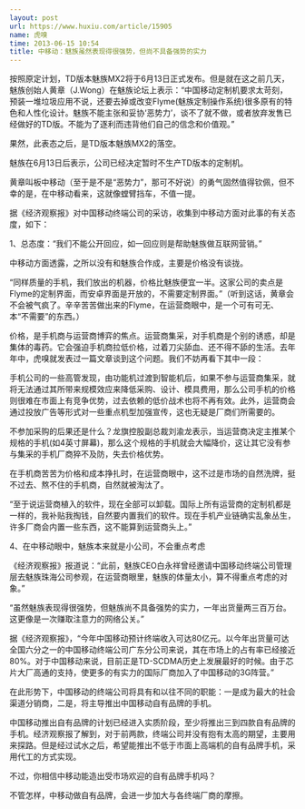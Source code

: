 ```yaml
---
layout: post
url: https://www.huxiu.com/article/15905
name: 虎嗅
time: 2013-06-15 10:54
title: 中移动：魅族虽然表现得很强势，但尚不具备强势的实力
---
```

按照原定计划，TD版本魅族MX2将于6月13日正式发布。但是就在这之前几天，魅族创始人黄章（J.Wong）在魅族论坛上表示：“中国移动定制机要求太苛刻，预装一堆垃圾应用不说，还要去掉或改变Flyme(魅族定制操作系统)很多原有的特色和人性化设计。魅族不能主张和妥协‘恶势力’，谈不了就不做，或者放弃发售已经做好的TD版。不能为了逐利而违背他们自己的信念和价值观。”

果然，此表态之后，是TD版本魅族MX2的落空。

魅族在6月13日后表示，公司已经决定暂时不生产TD版本的定制机。

黄章叫板中移动（至于是不是“恶势力”，那可不好说）的勇气固然值得钦佩，但不幸的是，在中移动看来，这就像螳臂挡车，不值一提。

据《经济观察报》对中国移动终端公司的采访，收集到中移动方面对此事的有关态度，如下：

1、总态度：“我们不能公开回应，如一回应则是帮助魅族做互联网营销。”

中移动方面透露，之所以没有和魅族合作成，主要是价格没有谈拢。

“同样质量的手机，我们放出的机器，价格比魅族便宜一半。这家公司的卖点是Flyme的定制界面，而安卓界面是开放的，不需要定制界面。”（听到这话，黄章会不会被气疯了。辛辛苦苦做出来的Flyme，在运营商眼中，是一个可有可无、本“不需要”的东西。）

价格，是手机商与运营商博弈的焦点。运营商集采，对手机商是个别的诱惑，却是集体的毒药。它会强迫手机商拉低价格，过着刀尖舔血、还不得不舔的生活。去年年中，虎嗅就发表过一篇文章谈到这个问题。我们不妨再看下其中一段：

手机公司的一些高管发现，由功能机过渡到智能机后，如果不参与运营商集采，就将无法通过其所带来规模效应来降低采购、设计、模具费用，那么公司手机的价格则很难在市面上有竞争优势，过去依赖的低价战术也将不再有效。此外，运营商会通过投放广告等形式对一些重点机型加强宣传，这也无疑是厂商们所需要的。

不参加采购的后果还是什么？龙旗控股副总裁刘渝龙表示，当运营商决定主推某个规格的手机(如4英寸屏幕)，那么这个规格的手机就会大幅降价，这让其它没有参与集采的手机厂商猝不及防，失去价格优势。

在手机商苦苦为价格和成本挣扎时，在运营商眼中，这不过是市场的自然洗牌，挺不过去、熬不住的手机商，自然就被淘汰了。

“至于说运营商植入的软件，现在全部可以卸载。国际上所有运营商的定制机都是一样的，我补贴我掏钱，自然要内置我们的软件。现在手机产业链确实乱象丛生，许多厂商会内置一些东西，这不能算到运营商头上。”

4、在中移动眼中，魅族本来就是小公司，不会重点考虑

《经济观察报》报道说：“此前，魅族CEO白永祥曾经邀请中国移动终端公司管理层去魅族珠海公司参观，在运营商眼里，魅族的体量太小，算不得重点考虑的对象。”

“虽然魅族表现得很强势，但魅族尚不具备强势的实力，一年出货量两三百万台。这更像是一次赚取注意力的网络公关。”

据《经济观察报》，“今年中国移动预计终端收入可达80亿元。以今年出货量可达全国六分之一的中国移动终端公司广东分公司来说，其在市场上的占有率已经接近80%。对于中国移动来说，目前正是TD-SCDMA历史上发展最好的时候。由于芯片大厂高通的支持，使更多的有实力的国际厂商加入了中国移动的3G阵营。”

在此形势下，中国移动的终端公司将具有和以往不同的职能：一是成为最大的社会渠道分销商，二是，将主导推出中国移动自有品牌的手机。

中国移动推出自有品牌的计划已经进入实质阶段，至少将推出三到四款自有品牌的手机。经济观察报了解到，对于前两款，终端公司并没有抱有太高的期望，主要用来探路。但是经过试水之后，希望能推出不低于市面上高端机的自有品牌手机，采用代工的方式实现。

不过，你相信中移动能造出受市场欢迎的自有品牌手机吗？

不管怎样，中移动做自有品牌，会进一步加大与各终端厂商的摩擦。

